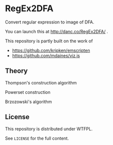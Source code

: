 # RegEx2DFA

Convert regular expression to image of DFA.

You can launch this at http://danc.co/RegEx2DFA/ .

This repository is partly built on the work of

* https://github.com/kripken/emscripten
* https://github.com/mdaines/viz.js

## Theory

Thompson's construction algorithm

Powerset construction

Brzozowski's algorithm

## License

This repository is distributed under WTFPL.

See `LICENSE` for the full content.

